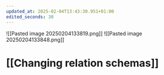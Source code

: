 ```yaml
---
updated_at: 2025-02-04T13:43:30.951+01:00
edited_seconds: 30
---
```

![[Pasted image 20250204133819.png]]
![[Pasted image 20250204133848.png]]
# [[Changing relation schemas]]
